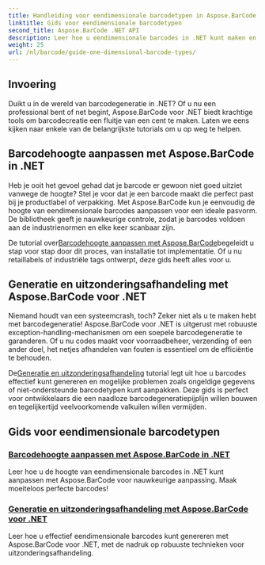 ```yaml
---
title: Handleiding voor eendimensionale barcodetypen in Aspose.BarCode
linktitle: Gids voor eendimensionale barcodetypen
second_title: Aspose.BarCode .NET API
description: Leer hoe u eendimensionale barcodes in .NET kunt maken en aanpassen met behulp van Aspose.BarCode, met robuuste technieken voor uitzonderingsafhandeling.
weight: 25
url: /nl/barcode/guide-one-dimensional-barcode-types/
---
```

## Invoering

Duikt u in de wereld van barcodegeneratie in .NET? Of u nu een professional bent of net begint, Aspose.BarCode voor .NET biedt krachtige tools om barcodecreatie een fluitje van een cent te maken. Laten we eens kijken naar enkele van de belangrijkste tutorials om u op weg te helpen.

## Barcodehoogte aanpassen met Aspose.BarCode in .NET  

Heb je ooit het gevoel gehad dat je barcode er gewoon niet goed uitziet vanwege de hoogte? Stel je voor dat je een barcode maakt die perfect past bij je productlabel of verpakking. Met Aspose.BarCode kun je eenvoudig de hoogte van eendimensionale barcodes aanpassen voor een ideale pasvorm. De bibliotheek geeft je nauwkeurige controle, zodat je barcodes voldoen aan de industrienormen en elke keer scanbaar zijn.  

 De tutorial over[Barcodehoogte aanpassen met Aspose.BarCode](./customizing-barcode-height/)begeleidt u stap voor stap door dit proces, van installatie tot implementatie. Of u nu retaillabels of industriële tags ontwerpt, deze gids heeft alles voor u.  

## Generatie en uitzonderingsafhandeling met Aspose.BarCode voor .NET  

Niemand houdt van een systeemcrash, toch? Zeker niet als u te maken hebt met barcodegeneratie! Aspose.BarCode voor .NET is uitgerust met robuuste exception-handling-mechanismen om een soepele barcodegeneratie te garanderen. Of u nu codes maakt voor voorraadbeheer, verzending of een ander doel, het netjes afhandelen van fouten is essentieel om de efficiëntie te behouden.  

 De[Generatie en uitzonderingsafhandeling](./generation-and-exception-handling/) tutorial legt uit hoe u barcodes effectief kunt genereren en mogelijke problemen zoals ongeldige gegevens of niet-ondersteunde barcodetypen kunt aanpakken. Deze gids is perfect voor ontwikkelaars die een naadloze barcodegeneratiepijplijn willen bouwen en tegelijkertijd veelvoorkomende valkuilen willen vermijden.  

## Gids voor eendimensionale barcodetypen
### [Barcodehoogte aanpassen met Aspose.BarCode in .NET](./customizing-barcode-height/)
Leer hoe u de hoogte van eendimensionale barcodes in .NET kunt aanpassen met Aspose.BarCode voor nauwkeurige aanpassing. Maak moeiteloos perfecte barcodes!
### [Generatie en uitzonderingsafhandeling met Aspose.BarCode voor .NET](./generation-and-exception-handling/)
Leer hoe u effectief eendimensionale barcodes kunt genereren met Aspose.BarCode voor .NET, met de nadruk op robuuste technieken voor uitzonderingsafhandeling.
